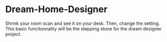 # Dream-Home-Designer
 Shrink your room scan and see it on your desk. Then, change the setting. This basic funcitonnality will be the stepping stone for the dream designer project.
